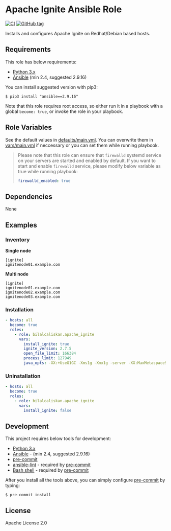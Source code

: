 # Apache Ignite Ansible Role

[![CI](https://github.com/bilalcaliskan/apache_ignite-ansible-role/workflows/CI/badge.svg?event=push)](https://github.com/bilalcaliskan/apache_ignite-ansible-role/actions?query=workflow%3ACI)
[![GitHub tag](https://img.shields.io/github/tag/bilalcaliskan/apache_ignite-ansible-role.svg)](https://GitHub.com/bilalcaliskan/apache_ignite-ansible-role/tags/)

Installs and configures Apache Ignite on Redhat/Debian based hosts.

## Requirements
This role has below requirements:
- [Python 3.x](https://www.python.org/downloads/)
- [Ansible](https://docs.ansible.com/) (min 2.4, suggested 2.9.16)

You can install suggested version with pip3:
```
$ pip3 install "ansible==2.9.16"
```

Note that this role requires root access, so either run it in a playbook with a global `become: true`, or invoke the role in your playbook.

## Role Variables
See the default values in [defaults/main.yml](defaults/main.yml). You can overwrite them in [vars/main.yml](vars/main.yml) if neccessary or you can set them while running playbook.

> Please note that this role can ensure that `firewalld` systemd service on your servers are started and enabled by default. If you want to start and enable `firewalld` service, please modify below variable as true while running playbook:
> ```yaml
> firewalld_enabled: true
> ```

## Dependencies

None

## Examples
### Inventory
**Single node**
```
[ignite]
ignitenode01.example.com
```

**Multi node**
```
[ignite]
ignitenode01.example.com
ignitenode02.example.com
ignitenode03.example.com
```

### Installation

```yaml
- hosts: all
  become: true
  roles:
    - role: bilalcaliskan.apache_ignite
      vars:
        install_ignite: true
        ignite_version: 2.7.5
        open_file_limit: 166384
        process_limit: 127949
        java_opts: -XX:+UseG1GC -Xms1g -Xmx1g -server -XX:MaxMetaspaceSize=256m
```

### Uninstallation

```yaml
- hosts: all
  become: true
  roles:
    - role: bilalcaliskan.apache_ignite
      vars:
        install_ignite: false
```

## Development
This project requires below tools for development:
- [Python 3.x](https://www.python.org/downloads/)
- [Ansible](https://docs.ansible.com/ansible/latest/installation_guide/intro_installation.html) - (min 2.4, suggested 2.9.16)
- [pre-commit](https://pre-commit.com/)
- [ansible-lint](https://ansible-lint.readthedocs.io/en/latest/installing.html#using-pip-or-pipx) - required by [pre-commit](https://pre-commit.com/)
- [Bash shell](https://www.gnu.org/software/bash/) - required by [pre-commit](https://pre-commit.com/)

After you install all the tools above, you can simply configure [pre-commit](https://pre-commit.com/) by typing:
```shell
$ pre-commit install
```
## License

Apache License 2.0

